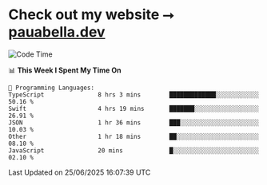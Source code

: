 # Check out my website ⭢ [pauabella.dev](https://pauabella.dev)

<!--START_SECTION:waka-->
![Code Time](http://img.shields.io/badge/Code%20Time-4%2C558%20hrs%2057%20mins-blue)

📊 **This Week I Spent My Time On** 

```text
💬 Programming Languages: 
TypeScript               8 hrs 3 mins        █████████████░░░░░░░░░░░░   50.16 % 
Swift                    4 hrs 19 mins       ███████░░░░░░░░░░░░░░░░░░   26.91 % 
JSON                     1 hr 36 mins        ███░░░░░░░░░░░░░░░░░░░░░░   10.03 % 
Other                    1 hr 18 mins        ██░░░░░░░░░░░░░░░░░░░░░░░   08.10 % 
JavaScript               20 mins             █░░░░░░░░░░░░░░░░░░░░░░░░   02.10 % 
```


 Last Updated on 25/06/2025 16:07:39 UTC
<!--END_SECTION:waka-->
